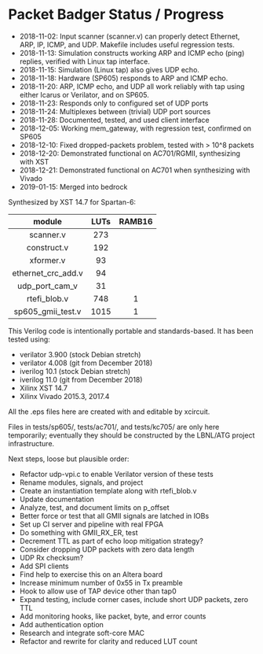 # Packet Badger Status / Progress

* 2018-11-02:  Input scanner (scanner.v) can properly detect
  Ethernet, ARP, IP, ICMP, and UDP.  Makefile includes useful regression tests.
* 2018-11-13:  Simulation constructs working ARP and ICMP echo
  (ping) replies, verified with Linux tap interface.
* 2018-11-15:  Simulation (Linux tap) also gives UDP echo.
* 2018-11-18:  Hardware (SP605) responds to ARP and ICMP echo.
* 2018-11-20:  ARP, ICMP echo, and UDP all work reliably with tap
  using either Icarus or Verilator, and on SP605.
* 2018-11-23:  Responds only to configured set of UDP ports
* 2018-11-24:  Multiplexes between (trivial) UDP port sources
* 2018-11-28:  Documented, tested, and used client interface
* 2018-12-05:  Working mem_gateway, with regression test, confirmed on SP605
* 2018-12-10:  Fixed dropped-packets problem, tested with > 10^8 packets
* 2018-12-20:  Demonstrated functional on AC701/RGMII, synthesizing with XST
* 2018-12-21:  Demonstrated functional on AC701 when synthesizing with Vivado
* 2019-01-15:  Merged into bedrock

Synthesized by XST 14.7 for Spartan-6:

| **module**         |**LUTs**|**RAMB16**|
|:-------------------:|:-----:|:--------:|
|  scanner.v          |  273  |   |
|  construct.v        |  192  |   |
|  xformer.v          |   93  |   |
|  ethernet_crc_add.v |   94  |   |
|  udp_port_cam_v     |   31  |   |
|  rtefi_blob.v       |  748  | 1 |
|  sp605_gmii_test.v  | 1015  | 1 |

This Verilog code is intentionally portable and standards-based.
It has been tested using:
* verilator 3.900 (stock Debian stretch)
* verilator 4.008 (git from December 2018)
* iverilog 10.1 (stock Debian stretch)
* iverilog 11.0 (git from December 2018)
* Xilinx XST 14.7
* Xilinx Vivado 2015.3, 2017.4

All the .eps files here are created with and editable by xcircuit.

Files in tests/sp605/, tests/ac701/, and tests/kc705/ are only here temporarily;
eventually they should be constructed by the LBNL/ATG project infrastructure.

Next steps, loose but plausible order:
* Refactor udp-vpi.c to enable Verilator version of these tests
* Rename modules, signals, and project
* Create an instantiation template along with rtefi_blob.v
* Update documentation
* Analyze, test, and document limits on p_offset
* Better force or test that all GMII signals are latched in IOBs
* Set up CI server and pipeline with real FPGA
* Do something with GMII_RX_ER, test
* Decrement TTL as part of echo loop mitigation strategy?
* Consider dropping UDP packets with zero data length
* UDP Rx checksum?
* Add SPI clients
* Find help to exercise this on an Altera board
* Increase minimum number of 0x55 in Tx preamble
* Hook to allow use of TAP device other than tap0
* Expand testing, include corner cases, include short UDP packets, zero TTL
* Add monitoring hooks, like packet, byte, and error counts
* Add authentication option
* Research and integrate soft-core MAC
* Refactor and rewrite for clarity and reduced LUT count
